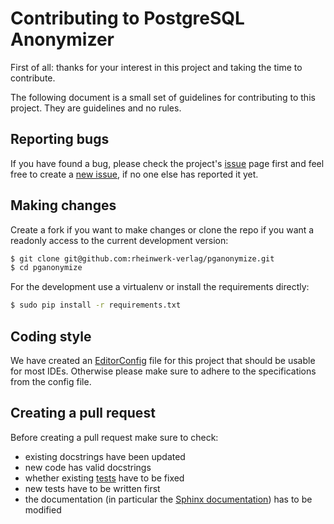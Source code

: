 # Contributing to PostgreSQL Anonymizer

First of all: thanks for your interest in this project and taking the time to contribute.

The following document is a small set of guidelines for contributing to this project. They are guidelines and no rules.

## Reporting bugs

If you have found a bug, please check the project's 
[issue](https://github.com/rheinwerk-verlag/pganonymize/issues) page first and feel free to create a 
[new issue](https://github.com/rheinwerk-verlag/pganonymize/issues/new), if no one else has reported it yet.

## Making changes

Create a fork if you want to make changes or clone the repo if you want a readonly access to the current development
version:

```bash
$ git clone git@github.com:rheinwerk-verlag/pganonymize.git
$ cd pganonymize
```

For the development use a virtualenv or install the requirements directly:

```bash
$ sudo pip install -r requirements.txt
```

## Coding style

We have created an [EditorConfig](https://editorconfig.org/) file for this project that should be usable for most IDEs. 
Otherwise please make sure to adhere to the specifications from the config file.

## Creating a pull request

Before creating a pull request make sure to check:

* existing docstrings have been updated
* new code has valid docstrings
* whether existing [tests](https://github.com/rheinwerk-verlag/pganonymize/tree/development/tests) have to be fixed
* new tests have to be written first
* the documentation (in particular the [Sphinx documentation](https://github.com/rheinwerk-verlag/pganonymize/tree/development/docs)) has to be modified
